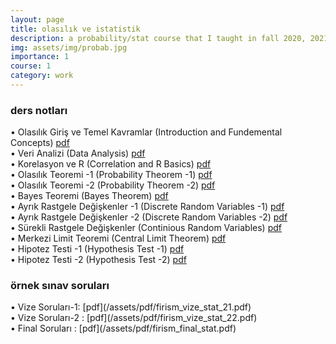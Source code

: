 ```yaml
---
layout: page
title: olasılık ve istatistik
description: a probability/stat course that I taught in fall 2020, 2021 and 2022
img: assets/img/probab.jpg
importance: 1
course: 1 
category: work
---
```


<h3>ders notları</h3>



&#8226; Olasılık Giriş ve Temel Kavramlar (Introduction and Fundemental Concepts) [pdf](/assets/pdf/firism_olas?l?k_stat_temel_kavramlar.pdf)<br />
&#8226; Veri Analizi (Data Analysis) [pdf](/assets/pdf/firism_olas?l?k_stat_veri_analizi.pdf)<br />
&#8226; Korelasyon ve R (Correlation and R Basics)  [pdf](/assets/pdf/firism_olas?l?k_stat_korelasyon_r.pdf)<br />
&#8226; Olasılık Teoremi -1 (Probability Theorem -1)  [pdf](/assets/pdf/firism_olas?l?k_stat_olas?l?k_1.pdf)<br />
&#8226; Olasılık Teoremi -2 (Probability Theorem -2)  [pdf](/assets/pdf/assets/pdf/firism_olas?l?k_stat_olas?l?k_2.pdf)<br />
&#8226;  Bayes Teoremi (Bayes Theorem)  [pdf](/assets/pdf/assets/pdf/firism_olas?l?k_stat_bayes_teoremi.pdf)<br />
&#8226; Ayrık Rastgele Değişkenler -1 (Discrete Random Variables -1)  [pdf](/assets/pdf/firism_olas?l?k_stat_ayr?k_rastgele_de?i?kenler.pdf)<br />
&#8226; Ayrık Rastgele Değişkenler -2 (Discrete Random Variables -2)  [pdf](/assets/pdf/firism_olas?l?k_stat_ayr?k_rastgele_de?i?kenler_2.pdf)<br />
&#8226; Sürekli Rastgele Değişkenler (Continious Random Variables) [pdf](/assets/pdf/firism_olas?l?k_stat_sürekli_rastgele_de?i?kenler.pdf)<br />
&#8226; Merkezi Limit Teoremi (Central Limit Theorem)  [pdf](/assets/pdf/firism_olas?l?k_stat_merkezi_limit_teoremi.pdf)<br />
&#8226; Hipotez Testi -1 (Hypothesis Test -1)   [pdf](/assets/pdf/firism_olas?l?k_stat_hipotez_testi_1.pdf)<br />
&#8226; Hipotez Testi -2 (Hypothesis Test -2)   [pdf](/assets/pdf/firism_olas?l?k_stat_hipotez_testi_2.pdf)<br />




  

<h3>örnek sınav soruları</h3>
 &#8226; Vize Soruları-1: [pdf](/assets/pdf/firism_vize_stat_21.pdf) <br />
  &#8226; Vize Soruları-2 : [pdf](/assets/pdf/firism_vize_stat_22.pdf) <br />
   &#8226; Final Soruları : [pdf](/assets/pdf/firism_final_stat.pdf) <br />



  
